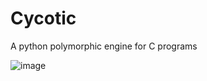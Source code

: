 # Cycotic
A python polymorphic engine for C programs  

![image](https://user-images.githubusercontent.com/22229087/232258772-4deb87c4-5f5d-422f-aeb7-573122d39d8b.png)
